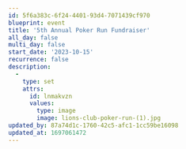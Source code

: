 ```yaml
---
id: 5f6a383c-6f24-4401-93d4-7071439cf970
blueprint: event
title: '5th Annual Poker Run Fundraiser'
all_day: false
multi_day: false
start_date: '2023-10-15'
recurrence: false
description:
  -
    type: set
    attrs:
      id: lnmakvzn
      values:
        type: image
        image: lions-club-poker-run-(1).jpg
updated_by: 87a74d1c-1760-42c5-afc1-1cc59be16098
updated_at: 1697061472
---
```

